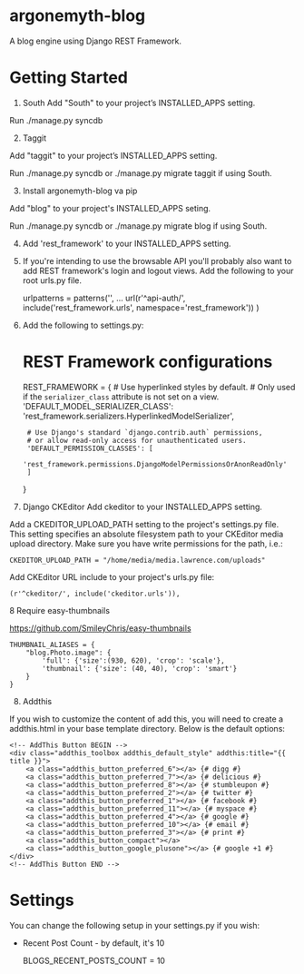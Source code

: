 argonemyth-blog
===============

A blog engine using Django REST Framework.

Getting Started
===============

1. South
Add "South" to your project’s INSTALLED_APPS setting.

Run ./manage.py syncdb


2. Taggit

Add "taggit" to your project’s INSTALLED_APPS setting.

Run ./manage.py syncdb or ./manage.py migrate taggit if using South.

3. Install argonemyth-blog va pip

Add "blog" to your project's INSTALLED_APPS seting.

Run ./manage.py syncdb or ./manage.py migrate blog if using South.

4. Add 'rest_framework' to your INSTALLED_APPS setting.

5. If you're intending to use the browsable API you'll probably also want to add REST framework's login and logout views. Add the following to your root urls.py file.

    urlpatterns = patterns('',
        ...
        url(r'^api-auth/', include('rest_framework.urls', namespace='rest_framework'))
    )

6. Add the following to settings.py:

    # REST Framework configurations
    REST_FRAMEWORK = { 
        # Use hyperlinked styles by default.
        # Only used if the `serializer_class` attribute is not set on a view.
        'DEFAULT_MODEL_SERIALIZER_CLASS':
            'rest_framework.serializers.HyperlinkedModelSerializer',

        # Use Django's standard `django.contrib.auth` permissions,
        # or allow read-only access for unauthenticated users.
        'DEFAULT_PERMISSION_CLASSES': [
            'rest_framework.permissions.DjangoModelPermissionsOrAnonReadOnly'
        ]   
    }

7. Django CKEditor
Add ckeditor to your INSTALLED_APPS setting.

Add a CKEDITOR_UPLOAD_PATH setting to the project's settings.py file. This setting specifies an absolute filesystem path to your CKEditor media upload directory. Make sure you have write permissions for the path, i.e.:

    CKEDITOR_UPLOAD_PATH = "/home/media/media.lawrence.com/uploads"

Add CKEditor URL include to your project's urls.py file:

    (r'^ckeditor/', include('ckeditor.urls')),

8 Require easy-thumbnails

https://github.com/SmileyChris/easy-thumbnails

    THUMBNAIL_ALIASES = { 
        "blog.Photo.image": {
            'full': {'size':(930, 620), 'crop': 'scale'},
            'thumbnail': {'size': (40, 40), 'crop': 'smart'}
        }   
    }


8. Addthis

If you wish to customize the content of add this, you will need to create a addthis.html in your base template directory. Below is the default options:

    <!-- AddThis Button BEGIN -->
    <div class="addthis_toolbox addthis_default_style" addthis:title="{{ title }}">
        <a class="addthis_button_preferred_6"></a> {# digg #}
        <a class="addthis_button_preferred_7"></a> {# delicious #}
        <a class="addthis_button_preferred_8"></a> {# stumbleupon #}
        <a class="addthis_button_preferred_2"></a> {# twitter #}
        <a class="addthis_button_preferred_1"></a> {# facebook #}
        <a class="addthis_button_preferred_11"></a> {# myspace #}
        <a class="addthis_button_preferred_4"></a> {# google #}
        <a class="addthis_button_preferred_10"></a> {# email #}
        <a class="addthis_button_preferred_3"></a> {# print #}
        <a class="addthis_button_compact"></a>
        <a class="addthis_button_google_plusone"></a> {# google +1 #}
    </div>  
    <!-- AddThis Button END -->



Settings
========
You can change the following setup in your settings.py if you wish:

* Recent Post Count - by default, it's 10

    BLOGS_RECENT_POSTS_COUNT = 10 
